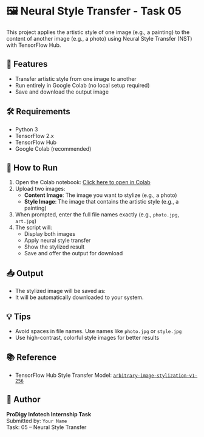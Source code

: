 # 🖼️ Neural Style Transfer - Task 05

This project applies the artistic style of one image (e.g., a painting) to the content of another image (e.g., a photo) using Neural Style Transfer (NST) with TensorFlow Hub.

## 🚀 Features

- Transfer artistic style from one image to another
- Run entirely in Google Colab (no local setup required)
- Save and download the output image

## 🛠️ Requirements

- Python 3
- TensorFlow 2.x
- TensorFlow Hub
- Google Colab (recommended)

## 🔧 How to Run

1. Open the Colab notebook: [Click here to open in Colab](https://colab.research.google.com/)
2. Upload two images:
   - **Content Image**: The image you want to stylize (e.g., a photo)
   - **Style Image**: The image that contains the artistic style (e.g., a painting)
3. When prompted, enter the full file names exactly (e.g., `photo.jpg`, `art.jpg`)
4. The script will:
   - Display both images
   - Apply neural style transfer
   - Show the stylized result
   - Save and offer the output for download

## 📥 Output

- The stylized image will be saved as:
- It will be automatically downloaded to your system.

## 💡 Tips

- Avoid spaces in file names. Use names like `photo.jpg` or `style.jpg`
- Use high-contrast, colorful style images for better results

## 📚 Reference

- TensorFlow Hub Style Transfer Model: [`arbitrary-image-stylization-v1-256`](https://tfhub.dev/google/magenta/arbitrary-image-stylization-v1-256/2)

## 👤 Author

**ProDigy Infotech Internship Task**  
Submitted by: `Your Name`  
Task: 05 – Neural Style Transfer

